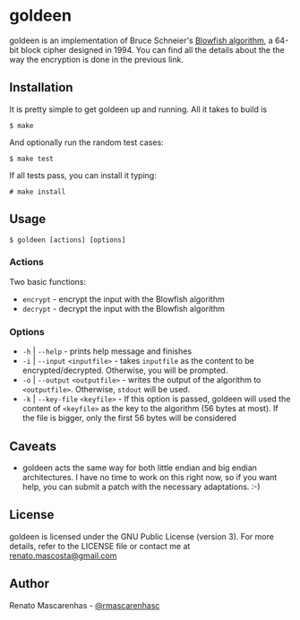 goldeen
=======

goldeen is an implementation of Bruce Schneier's [Blowfish algorithm][0], a 64-bit block cipher designed in 1994.
You can find all the details about the the way the encryption is done in the previous link.

Installation
------------

It is pretty simple to get goldeen up and running. All it takes to build is

	$ make

And optionally run the random test cases:

	$ make test

If all tests pass, you can install it typing:

	# make install

Usage
-----

	$ goldeen [actions] [options]

### Actions

Two basic functions:

* `encrypt`		-		encrypt the input with the Blowfish algorithm
* `decrypt`		- 		decrypt the input with the Blowfish algorithm

### Options

* `-h` | `--help`					-		prints help message and finishes
* `-i` | `--input` `<inputfile>`	-		takes `inputfile` as the content to be encrypted/decrypted. Otherwise, you will be prompted.
* `-o` | `--output` `<outputfile>`	-		writes the output of the algorithm to `<outputfile>`. Otherwise, `stdout` will be used.
* `-k` | `--key-file` `<keyfile>`	-		If this option is passed, goldeen will used the content of `<keyfile>` as the key to the algorithm (56 bytes at most). 
											If the file is bigger, only the first 56 bytes will be considered

Caveats
-------

* goldeen acts the same way for both little endian and big endian architectures. I have no time to work on this right now, so if you want help, you can submit a patch with the necessary adaptations. :-)

License
-------

goldeen is licensed under the GNU Public License (version 3). For more details, refer to the LICENSE file or contact me at renato.mascosta@gmail.com

Author
------

Renato Mascarenhas - [@rmascarenhasc][1]

[0]: http://www.schneier.com/paper-blowfish-fse.html
[1]: http://twitter.com/rmascarenhasc
